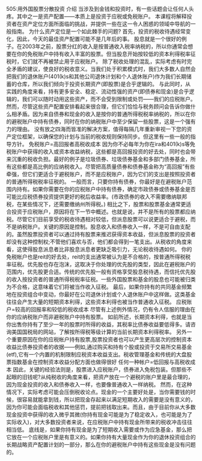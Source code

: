 505:用外国股票分散投资
介绍
当涉及到金钱和投资时，有一些话题会让任何人头疼。其中之一是资产配置——本质上是投资于应税或免税账户。
本课程将解释投资者在资产定位方面所面临的挑战，并提供一些在这一令人困惑的领域中导航的一般指南。
为什么资产定位是一个如此棘手的问题?
首先，投资的税收待遇经常变化，因此，今天的最佳资产配置可能不是几年后的事。
股息就是一个很好的例子。在2003年之前，股票分红的收入是按普通收入税率纳税的，所以你通常会想要在你的免税账户中持有收入丰富的股票。但当股息开始按较低的资本利得税率征税时，它们就不再被禁止用于应税账户。
除了税收处理的混乱，实际考虑有时完全矛盾的建议，使良好的税收意义。当我们处于积累模式时，我们大多数人自然会把我们的退休账户(401(k)s和其他公司退休计划和个人退休账户)作为我们长期储蓄的仓库，所以我们倾向于投资长期资产(即股票)是合乎逻辑的。
与此同时，从实践的角度来看，持有更多安全、稳定、流动性强的资产(即债券和现金)是合乎逻辑的，我们可以随时动用这些资产，而不会受到限制或处罚——我们的应税账户。然而，尽管这些资产配置安排看起来很合理，但它们恰恰与税务顾问会告诉你做什么相矛盾。因为来自债券和现金的收入是按你的普通所得税税率纳税的，所以在你的避税账户中持有债券，同时在你的纳税账户中至少保留一些股票，这是一个强有力的理由。
没有放之四海而皆准的解决方案，值得每隔几年重新审视一下您的资产定位框架，以确保您的计划与当前的税收规则保持同步。但这里有一些一般的指导方针。
免税账户=高回报者高税收成本
因为你不必每年为你在ira和401(k)s等免税账户中获得的收入或资本收益纳税，这些都是高回报投资的好去处，同时也会带来沉重的税收负担。最好的例子是垃圾债券、垃圾债券基金和多部门债券基金，所有这些都是高比例的应纳税收入。尽管把高质量债券和债券基金称为“高回报”有些牵强，但它们更适合于避税账户，而不是应税账户，因为它们的支出是按照投资者的普通所得税税率征税的。
一般而言，只要你持有债券，你最好是在避税账户范围内持有。如果你需要在你的应税账户中持有债券，确定市政债券或债券基金是否可能比应税债券投资提供更好的税后收益率。(市政债券的收入不需要缴纳联邦税，在某些情况下，还需要缴纳州所得税。)
相比之下，股票和股票基金通常更适合投资于应税账户，原因将在下一节中概述。也就是说，并不是所有的股票都应纳税。尽管它们目前享受的税收待遇相对较低，但派息股票可以说更适合于避税，而不是纳税账户。关键的原因是控制。股息收入和债券收入一样，不是可自由支配的。虽然股票投资者可以通过持有股票来推迟获得资本收益，但派息股票的投资者却没有这种控制权;不管他们喜欢与否，他们都会得到一笔支出。从税收的角度来看，这使得股息派息者比非股息派息者更缺乏吸引力，无论税收待遇如何。
你的免税帐户也是reit的好去处，reit的支出通常被认为是不合格的，按普通所得税税率征税。优先股也存在泡沫，这取决于你处理的优先股的类型，因此在避税账户的范围内，优先股更合适。传统的优先股一般有资格享受股息税待遇，而信托优先股的收入按投资者的普通所得税税率征税。一些外国股票和基金的股息也可能被归类为不合格，这意味着它们将被当作收入征税。
最后，如果你持有的共同基金频繁地在投资组合中变动，你最好在公司退休计划或个人退休账户中这样做。这类基金往往会产生大量的短期资本利得，这些资本利得也被当作普通收入征税。
应税账户=较高的回报率和较低的税收成本
尽管有上述例外情况，仍有令人信服的理由在你的应纳税账户而非避税账户中持有股票。
如前所述，长期资本利得，也就是当你出售你持有了至少一年的股票时所得的收益，其税率比债券收益要低得多。请咨询美国国税局的网站，了解按所得税等级计算的当前长期资本利得税率。
另外一个重要原因在你的应税帐户持有股票,股票投资者也可以产生更高层次的控制资本收益比债券投资者的收据——例如,通过购买和持有个股或投资于交易所交易基金(etf),它有一个内置的机制限制应税资本收益支出。税收管理基金和传统的大盘股票指数基金在控制资本收益分配方面也做得很好
任何一种帐户=低回报与高税收成本
因此，关键的经验法则是，股票进入应税账户，债券进入免税包装。但那些不起眼的旧钱呢?从纯税收的角度来看，把资产放在一个避税的账户里是最合理的，因为现金投资的收入和债券收入一样，也要像普通收入一样纳税。
然而，在这种情况下，实际考虑可能会压倒税收论点。现金的一个主要好处是，当你需要钱的时候，很容易就能拿到钱，所以把现金存起来以满足短期收入的需要是没有意义的，因为你可能会面临税收和其他惩罚，提前把钱取出来。而且，由于目前你从大多数现金投资中获得的收入微乎其微(你持有现金可能是为了稳定收入，也可能是为了实际收入)，对大多数投资者来说，在应税账户中持有现金所带来的税收冲击往往相当低。
底线是，如果你持有现金是为了短期收入需要或作为应急基金，那么把它放在一个应税账户里是有意义的。如果你持有大量现金作为你的退休投资组合的长期战略资产配置计划的一部分，那么在你的避税账户中持有这些现金是没有问题的。
